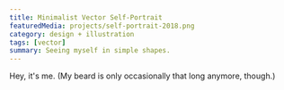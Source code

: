 ```yaml
---
title: Minimalist Vector Self-Portrait
featuredMedia: projects/self-portrait-2018.png
category: design + illustration
tags: [vector]
summary: Seeing myself in simple shapes.
---
```


Hey, it's me. (My beard is only occasionally that long anymore, though.)
